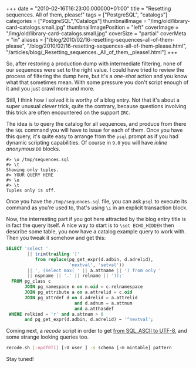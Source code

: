 +++
date = "2010-02-16T16:23:00.000000+01:00"
title = "Resetting sequences. All of them, please!"
tags = ["PostgreSQL", "catalogs"]
categories = ["PostgreSQL","Catalogs"]
thumbnailImage = "/img/old/library-card-catalogs.small.jpg"
thumbnailImagePosition = "left"
coverImage = "/img/old/library-card-catalogs.small.jpg"
coverSize = "partial"
coverMeta = "in"
aliases = ["/blog/2010/02/16-resetting-sequences-all-of-them-please",
           "/blog/2010/02/16-resetting-sequences-all-of-them-please.html",
           "/articles/blog/_Resetting_sequences._All_of_them,_please!.html"]
+++

So, after restoring a production dump with intermediate filtering, none of
our sequences were set to the right value. I could have tried to review the
process of filtering the dump here, but it's a 
*one-shot* action and you know
what that sometimes mean. With some pressure you don't script enough of it
and you just crawl more and more.

Still, I think how I solved it is worthy of a blog entry. Not that it's
about a super unusual 
*clever* trick, quite the contrary, because questions
involving this trick are often encountered on the support 
`IRC`. 

The idea is to query the catalog for all sequences, and produce from there
the 
`SQL` command you will have to issue for each of them. Once you have this
query, it's quite easy to arrange from the 
`psql` prompt as if you had dynamic
scripting capabilities. Of course in 
`9.0` you will have 
*inline anonymous* 
`DO`
blocks.

~~~ psql
#> \o /tmp/sequences.sql
#> \t
Showing only tuples.
#> YOUR QUERY HERE
#> \o
#> \t
Tuples only is off.
~~~


Once you have the 
`/tmp/sequences.sql` file, you can ask 
`psql` to execute its
command as you're used to, that's using 
`\i` in an explicit transaction block.

Now, the interresting part if you got here attracted by the blog entry title
is in fact the query itself. A nice way to start is to 
`\set ECHO_HIDDEN` then
describe some table, you now have a catalog example query to work with. Then
you tweak it somehow and get this:

~~~ sql
SELECT 'select ' 
        || trim(trailing ')' 
           from replace(pg_get_expr(d.adbin, d.adrelid),
                        'nextval', 'setval'))
        || ', (select max( ' || a.attname || ') from only '
        || nspname || '.' || relname || '));' 
  FROM pg_class c 
       JOIN pg_namespace n on n.oid = c.relnamespace 
       JOIN pg_attribute a on a.attrelid = c.oid
       JOIN pg_attrdef d on d.adrelid = a.attrelid 
                          and d.adnum = a.attnum
                          and a.atthasdef 
 WHERE relkind = 'r' and a.attnum > 0 
       and pg_get_expr(d.adbin, d.adrelid) ~ '^nextval';
~~~


Coming next, a *recode* script in order to
get
[from SQL_ASCII to UTF-8](/blog/2010/02/getting-out-of-sql_ascii-part-1/),
and some strange looking queries too.

~~~ bash
recode.sh [-npdf0TI] [-U user ] -s schema [-m mintable] pattern
~~~


Stay tuned!
